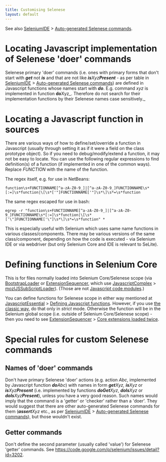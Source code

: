 ```yaml
---
title: Customising Selenese
layout: default
---
```


See also [SeleniumIDE](SeleniumIDE) > [Auto-generated Selenese commands](SeleniumIDE#auto-generated-selenese-commands).

# Locating Javascript implementation of Selenese 'doer' commands #
Selenese primary 'doer' commands (i.e. ones with primary forms that don't start with _**get**_ not _**is**_ and that are not like <i><b>is</b>Xyz<b>Present</b></i> - as per table in [SeleniumIDE](SeleniumIDE) > [Auto-generated Selenese commands](SeleniumIDE#auto-generated-selenese-commands)) are defined in Javascript functions whose names start with _**do**_. E.g. command _xyz_ is implemented in function <b>do</b>Xyz_. Therefore do not search for their implementation functions by their Selenese names case sensitively._

# Locating a Javascript function in sources #
There are various ways of how to define/set/override a function in Javascript (usually through setting it as if it were a field on the class prototype object). So if you need to debug/modify/extend a function, it may not be easy to locate. You can use the following regular expressions to find definition(s) of a function (if implemented in one of the common ways). Replace _FUNCTION_ with the name of the function.

The regex itself, e.g. for use in NetBeans:

```
function\s+FUNCTIONNAME[^a-zA-Z0-9_]|[^a-zA-Z0-9_]FUNCTIONNAME\s*[:=]\s*function|\[\s*['"]FUNCTIONNAME['"]\s*\]\s*=\s*function
```

The same regex escaped for use in bash:

```
egrep -r "function\s+FUNCTIONNAME[^a-zA-Z0-9_]|[^a-zA-Z0-9_]FUNCTIONNAME\s*[:=]\s*function|\[\s*['\"]FUNCTIONNAME['\"]\s*\]\s*=\s*function" *
```

This is especially useful with Selenium which uses same name functions in various classes/components. There may be various versions of the same class/component, depending on how the code is executed - via Selenium IDE or via webdriver (but only Selenium Core and IDE is relevant to SeLite).

# Defining functions in Selenium Core #
This is for files normally loaded into Selenium Core/Selenese scope (via [BootstrapLoader](BootstrapLoader) or [ExtensionSequencer](ExtensionSequencer), which use [JavascriptComplex](JavascriptComplex) > [mozIJSSubScriptLoader](JavascriptComplex#mozIJSSubScriptLoader)). (Those are not [Javascript code modules](JavascriptComplex#javascript-code-modules).)

You can define functions for Selenese scope in either way mentioned at [JavascriptEssential](JavascriptEssential) > [Defining Javascript functions](JavascriptEssential#defining-javascript-functions). However, if you use [the classic way](JavascriptEssential#the-classic-way), do that only in _strict_ mode. Otherwise the function will be in the Selenium global scope (i.e. outside of Selenium Core/Selenese scope) - then you need to see [ExtensionSequencer](ExtensionSequencer) > [Core extensions loaded twice](ExtensionSequencer#core-extensions-loaded-twice).

# Special rules for custom Selenese commands #

## Names of 'doer' commands ##
Don't have primary Selenese 'doer' actions (e.g. action _Abc_, implemented by Javascript function <i><b>do</b>Abc</i>) with names in form <i><b>get</b>Xyz, <b>is</b>Xyz</i> or <i><b>is</b>Xyz<b>Present</b></i>  (i.e. implemented by functions <i><b>doGet</b>Xyz</i>, <i><b>doIs</b>Xyz</i> or <i><b>doIs</b>Xyz<b>Present</b></i>), unless you have a very good reason. Such names would imply that the command is a 'getter' or 'checker' rather than a 'doer'. They would suggest that there are other auto-generated Selenese commands for them (_**assert**Xyz_ etc., as per [SeleniumIDE](SeleniumIDE) > [Auto-generated Selenese commands](SeleniumIDE#auto-generated-selenese-commands)), but those wouldn't exist.

## Getter commands ##
Don't define the second parameter (usually called 'value') for Selenese 'getter' commands. See https://code.google.com/p/selenium/issues/detail?id=3202.